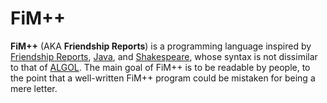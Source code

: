 FiM++
=====

**FiM++** (AKA **Friendship Reports**) is a programming language inspired by [Friendship Reports](//mlp.wikia.com/wiki/Friendship_reports), [Java](//en.wikipedia.org/wiki/Java_(programming_language)), and [Shakespeare](//en.wikipedia.org/wiki/Shakespeare_(programming_language)), whose syntax is not dissimilar to that of [ALGOL](http://en.wikipedia.org/wiki/ALGOL). The main goal of FiM++ is to be readable by people, to the point that a well-written FiM++ program could be mistaken for being a mere letter.
